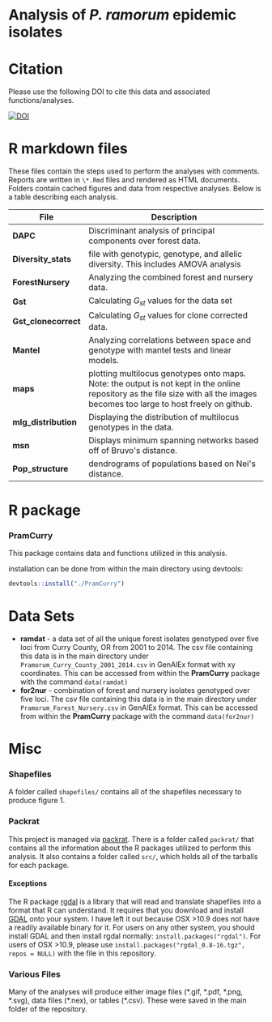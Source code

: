 # Analysis of *P. ramorum* epidemic isolates

Citation
========
Please use the following DOI to cite this data and associated functions/analyses.

[![DOI](https://zenodo.org/badge/doi/10.5281/zenodo.13007.svg)](http://dx.doi.org/10.5281/zenodo.13007)


R markdown files
========

These files contain the steps used to perform the analyses with comments.
Reports are written in `\*.Rmd` files and rendered as HTML documents. Folders
contain cached figures and data from respective analyses. Below is a table
describing each analysis.

|File|Description|
|----|----|
|**DAPC**|Discriminant analysis of principal components over forest data.|
|**Diversity_stats**|file with genotypic, genotype, and allelic diversity. This includes AMOVA analysis|
|**ForestNursery**|Analyzing the combined forest and nursery data.|
|**Gst**|Calculating $G_{st}$ values for the data set|
|**Gst_clonecorrect**|Calculating $G_{st}$ values for clone corrected data.|
|**Mantel**|Analyzing correlations between space and genotype with mantel tests and linear models.|
|**maps**| plotting multilocus genotypes onto maps. Note: the output is not kept in the online repository as the file size with all the images becomes too large to host freely on github.|
|**mlg_distribution**| Displaying the distribution of multilocus genotypes in the data. |
|**msn**| Displays minimum spanning networks based off of Bruvo's distance. |
|**Pop_structure**|dendrograms of populations based on Nei's distance.|

R package
=========

### PramCurry

This package contains data and functions utilized in this analysis.

installation can be done from within the main directory using devtools:

```r
devtools::install("./PramCurry")
```

Data Sets
=========

  - **ramdat** - a data set of all the unique forest isolates genotyped over
    five loci from Curry County, OR from 2001 to 2014. The csv file containing
    this data is in the main directory under
    `Pramorum_Curry_County_2001_2014.csv` in GenAlEx format with xy coordinates.
    This can be accessed from within the **PramCurry** package with the command
    `data(ramdat)`
  - **for2nur** - combination of forest and nursery isolates genotyped over five
    loci. The csv file containing this data is in the main directory under
    `Pramorum_Forest_Nursery.csv` in GenAlEx format. This can be accessed from
    within the **PramCurry** package with the command `data(for2nur)`
  
Misc
=========

### Shapefiles

A folder called `shapefiles/` contains all of the shapefiles necessary to
produce figure 1.

### Packrat

This project is managed via [packrat](http://rstudio.github.io/packrat/). There
is a folder called `packrat/` that contains all the information about the R
packages utilized to perform this analysis. It also contains a folder called
`src/`, which holds all of the tarballs for each package.

#### Exceptions

The R package [rgdal](http://cran.r-project.org/web/packages/rgdal/) is a
library that will read and translate shapefiles into a format that R can
understand. It requires that you download and install
[GDAL](http://www.gdal.org/) onto your system. I have left it out because OSX
\>10.9 does not have a readily available binary for it. For users on any other
system, you should install GDAL and then install rgdal normally:
`install.packages("rgdal")`. For users of OSX \>10.9, please use
`install.packages("rgdal_0.8-16.tgz", repos = NULL)` with the file in this
repository.

### Various Files

Many of the analyses will produce either image files (\*.gif, \*.pdf, \*.png,
\*.svg), data files (\*.nex), or tables (\*.csv). These were saved in the main
folder of the repository.
